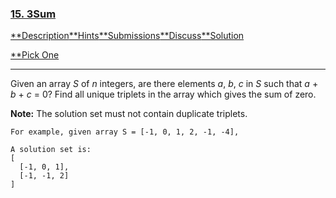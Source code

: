 ### [15. 3Sum](https://leetcode.com/problems/3sum/description/)

[**Description](https://leetcode.com/problems/3sum/description/)[**Hints](https://leetcode.com/problems/3sum/hints/)[**Submissions](https://leetcode.com/problems/3sum/submissions/)[**Discuss](https://leetcode.com/problems/3sum/discuss/)[**Solution](https://leetcode.com/problems/3sum/solution/)

[**Pick One](https://leetcode.com/problems/random-one-question/)

------

Given an array *S* of *n* integers, are there elements *a*, *b*, *c* in *S* such that *a* + *b* + *c* = 0? Find all unique triplets in the array which gives the sum of zero.

**Note:** The solution set must not contain duplicate triplets.

```
For example, given array S = [-1, 0, 1, 2, -1, -4],

A solution set is:
[
  [-1, 0, 1],
  [-1, -1, 2]
]

```